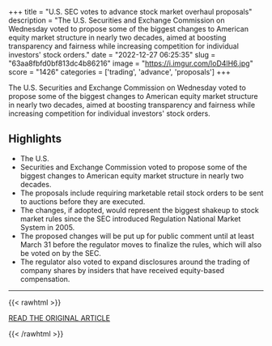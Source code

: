 +++
title = "U.S. SEC votes to advance stock market overhaul proposals"
description = "The U.S. Securities and Exchange Commission on Wednesday voted to propose some of the biggest changes to American equity market structure in nearly two decades, aimed at boosting transparency and fairness while increasing competition for individual investors' stock orders."
date = "2022-12-27 06:25:35"
slug = "63aa8fbfd0bf813dc4b86216"
image = "https://i.imgur.com/loD4lH6.jpg"
score = "1426"
categories = ['trading', 'advance', 'proposals']
+++

The U.S. Securities and Exchange Commission on Wednesday voted to propose some of the biggest changes to American equity market structure in nearly two decades, aimed at boosting transparency and fairness while increasing competition for individual investors' stock orders.

## Highlights

- The U.S.
- Securities and Exchange Commission voted to propose some of the biggest changes to American equity market structure in nearly two decades.
- The proposals include requiring marketable retail stock orders to be sent to auctions before they are executed.
- The changes, if adopted, would represent the biggest shakeup to stock market rules since the SEC introduced Regulation National Market System in 2005.
- The proposed changes will be put up for public comment until at least March 31 before the regulator moves to finalize the rules, which will also be voted on by the SEC.
- The regulator also voted to expand disclosures around the trading of company shares by insiders that have received equity-based compensation.

---

{{< rawhtml >}}
  <p class="article-category">
    <a target="_blank" href="https://www.reuters.com/markets/us/us-sec-vote-proposal-overhaul-stock-market-rules-2022-12-14/?utm_source=reddit.com&amp;utm_source=reddit.com">READ THE ORIGINAL ARTICLE</a>
  </p>
{{< /rawhtml >}}
